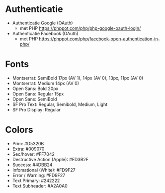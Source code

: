 # Authenticatie 
- Authenticatie Google (OAuth)
  - met PHP https://phppot.com/php/php-google-oauth-login/
- Authenticatie Facebook (OAuth)
  - met PHP https://phppot.com/php/facebook-open-authentication-in-php/

# Fonts
- Montserrat: SemiBold 17px (AV 1), 14px (AV 0), 13px, 11px (AV 0)
- Montserrat: Medium 14px (AV 0)
- Open Sans: Bold 20px 
- Open Sans: Regular 15px
- Open Sans: SemiBold
- SF Pro Text: Regular, Semibold, Medium, Light
- SF Pro Display: Regular

# Colors
- Prim: #D5320B
- Extra: #009070
- Sec/hover: #FF7042
- Destructive Action (Apple): #FD3B2F
- Success: #4DBB24
- Infomational (White): #FD9F27
- Error / Warning: #FD9F27
- Text Primary: #242222
- Text Subheader: #A2A0A0